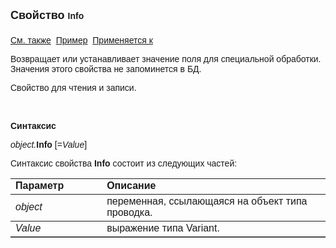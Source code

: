<html>
<head>
<title>Проводка\Info</title>
</head>

<body>

<p><strong><font size="4" face="Arial">Свойство
</font></strong><font face="Arial"><strong>Info</strong></font><strong><font size="4" face="Arial"><br>
<br>
</font></strong><font face="Arial"><a href="../Asfact.html">См. также</a>&nbsp;
<a href="../../Examples/E_AsFact.html">Пример</a>&nbsp; <a href="../Asfact.html">
Применяется к</a></font></p>

<p><font face="Arial">Возвращает или устанавливает значение поля для 
специальной обработки. Значения этого свойства не запоминется в БД.</font></p>

<p><font face="Arial">Свойство для чтения и записи.</font></p>

<p class="label">&nbsp;</p>

<p class="label"><font face="Arial"><b>Синтаксис</b></font></p>

<p><font face="Arial"><em>object.</em><strong>Info</strong> [=<em>Value</em>]&nbsp; 
&nbsp;</font></p>

<p><font face="Arial">Синтаксис свойства <strong>Info</strong>
состоит из следующих частей:</font></p>

<table border="1" cellPadding="5" cols="2" frame="below" rules="rows">
<TBODY>
  <tr vAlign="top">
    <td class="label" width="29%"><font face="Arial"><b>Параметр</b></font></td>
    <td class="label" width="71%"><font face="Arial"><strong>Описание</strong></font></td>
  </tr>
  <tr>
    <td width="29%"><font face="Arial"><em>object</em></font></td>
    <td width="71%"><font face="Arial">переменная, ссылающаяся на 
	объект типа проводка.</font></td>
  </tr>
  <tr vAlign="top">
    <td width="29%"><font face="Arial"><em>Value</em></font></td>
    <td width="71%"><font face="Arial">выражение типа Variant.</font></td>
  </tr>
</TBODY>
</table>

<p class="label">&nbsp;</p>
</body>
</html>
